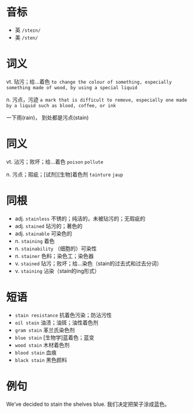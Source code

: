 # 音标

- 英 `/steɪn/`
- 美 `/sten/`

# 词义

vt. 玷污；给…着色
`to change the colour of something, especially something made of wood, by using a special liquid`

n. 污点，污迹
`a mark that is difficult to remove, especially one made by a liquid such as blood, coffee, or ink`



一下雨(rain)， 到处都是污点(stain)

# 同义

vt. 沾污；败坏；给…着色
`poison` `pollute`

n. 污点；瑕疵；[试剂][生物]着色剂
`tainture` `jaup`

# 同根

- adj. `stainless` 不锈的；纯洁的，未被玷污的；无瑕疵的
- adj. `stained` 玷污的；著色的
- adj. `stainable` 可染色的
- n. `staining` 着色
- n. `stainability` （细胞的）可染性
- n. `stainer` 色料；染色工；染色器
- v. `stained` 玷污；败坏；给…染色（stain的过去式和过去分词）
- v. `staining` 沾染（stain的ing形式）

# 短语

- `stain resistance` 抗着色污染；防沾污性
- `oil stain` 油渍；油斑；油性着色剂
- `gram stain` 革兰氏染色剂
- `blue stain` [生物学]蓝着色；蓝变
- `wood stain` 木材着色剂
- `blood stain` 血痕
- `black stain` 黑色颜料

# 例句

We’ve decided to stain the shelves blue.
我们决定把架子涂成蓝色。


